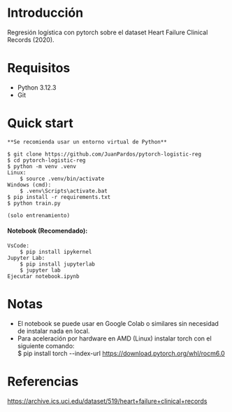 Introducción
==========================
Regresión logística con pytorch sobre el dataset Heart Failure Clinical Records (2020).

Requisitos
==========================
- Python 3.12.3 
- Git

Quick start
==========================
    **Se recomienda usar un entorno virtual de Python**

    $ git clone https://github.com/JuanPardos/pytorch-logistic-reg
    $ cd pytorch-logistic-reg
    $ python -m venv .venv
    Linux:
        $ source .venv/bin/activate
    Windows (cmd):
        $ .venv\Scripts\activate.bat
    $ pip install -r requirements.txt
    $ python train.py 

    (solo entrenamiento)

#### Notebook (Recomendado):
    VsCode:
        $ pip install ipykernel
    Jupyter Lab:
        $ pip install jupyterlab
        $ jupyter lab
    Ejecutar notebook.ipynb

Notas
==========================
- El notebook se puede usar en Google Colab o similares sin necesidad de instalar nada en local. <br>
- Para aceleración por hardware en AMD (Linux) instalar torch con el siguiente comando: <br>
    $ pip install torch --index-url https://download.pytorch.org/whl/rocm6.0

Referencias
==========================
https://archive.ics.uci.edu/dataset/519/heart+failure+clinical+records